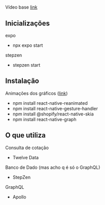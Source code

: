 #

Vídeo base [link](https://www.youtube.com/watch?v=Z1UkQuwY4bk&ab_channel=notJust%E2%80%A4dev)

## Inicializações

expo

- npx expo start

stepzen

- stepzen start

## Instalação

Animações dos gráficos ([link](https://github.com/margelo/react-native-graph))

- npm install react-native-reanimated
- npm install react-native-gesture-handler
- npm install @shopify/react-native-skia
- npm install react-native-graph

## O que utiliza

Consulta de cotação

- Twelve Data

Banco de Dado (mas acho q é só o GraphQL)

- StepZen

GraphQL

- Apollo
